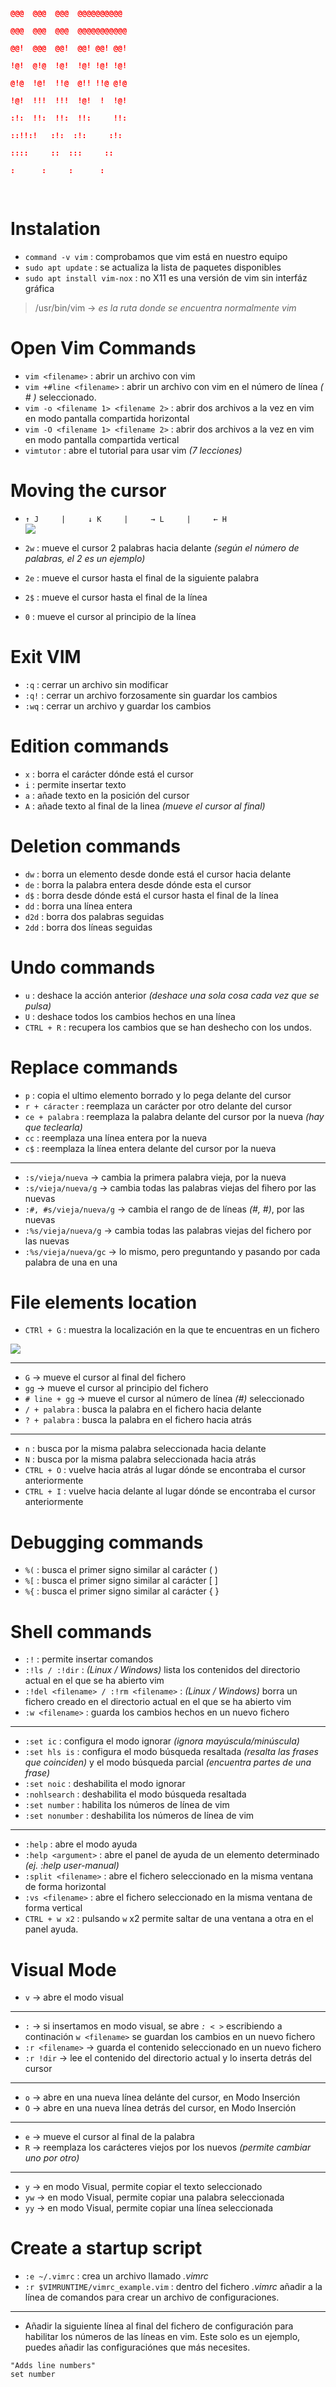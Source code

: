 
<p align="center">
  <pre>
    <code style="color: red; font-weight: bold;">
                                                                        @@@  @@@  @@@  @@@@@@@@@@   
                                                                        @@@  @@@  @@@  @@@@@@@@@@@  
                                                                        @@!  @@@  @@!  @@! @@! @@!  
                                                                        !@!  @!@  !@!  !@! !@! !@!  
                                                                        @!@  !@!  !!@  @!! !!@ @!@  
                                                                        !@!  !!!  !!!  !@!  !  !@!  
                                                                        :!:  !!:  !!:  !!:     !!:  
                                                                         ::!!:!   :!:  :!:     :!:  
                                                                          ::::     ::  :::     ::   
                                                                           :      :     :      :    
    </code>
  </pre>
</p>

# Instalation

- `command -v vim` :  comprobamos que vim está en nuestro equipo
- `sudo apt update` :  se actualiza la lista de paquetes disponibles
- `sudo apt install vim-nox` :  no X11 es una versión de vim sin interfáz gráfica

> /usr/bin/vim -> *es la ruta donde se encuentra normalmente vim*

# Open Vim Commands

- `vim <filename>` : abrir un archivo con vim
- `vim +#line <filename>` : abrir un archivo con vim en el número de línea *( # )* seleccionado.
- `vim -o <filename 1> <filename 2>` : abrir dos archivos a la vez en vim en modo pantalla compartida horizontal
- `vim -O <filename 1> <filename 2>` : abrir dos archivos a la vez en vim en modo pantalla compartida vertical
- `vimtutor` : abre el tutorial para usar vim *(7 lecciones)*

# Moving the cursor
- `↑ J     |     ↓ K     |     → L     |     ← H`
<br><img src="Assets/1.1 Moving the cursor.png">

- `2w` : mueve el cursor 2 palabras hacia delante *(según el número de palabras, el 2 es un ejemplo)*
- `2e` : mueve el cursor hasta el final de la siguiente palabra
- `2$` : mueve el cursor hasta el final de la línea
- `0` : mueve el cursor al principio de la línea

# Exit VIM

- `:q` : cerrar un archivo sin modificar
- `:q!` : cerrar un archivo forzosamente sin guardar los cambios
- `:wq` : cerrar un archivo y guardar los cambios

# Edition commands 

- `x` : borra el carácter dónde está el cursor
- `i` : permite insertar texto
- `a` : añade texto en la posición del cursor
- `A` : añade texto al final de la linea *(mueve el cursor al final)*

# Deletion commands

- `dw` : borra un elemento desde donde está el cursor hacia delante
- `de` : borra la palabra entera desde dónde esta el cursor
- `d$` : borra desde dónde está el cursor hasta el final de la línea 
- `dd` : borra una línea entera
- `d2d` : borra dos palabras seguidas
- `2dd` : borra dos líneas seguidas

# Undo commands

- `u` : deshace la acción anterior *(deshace una sola cosa cada vez que se pulsa)*
- `U` : deshace todos los cambios hechos en una línea
- `CTRL + R` : recupera los cambios que se han deshecho con los undos.

# Replace commands

- `p` : copia el ultimo elemento borrado y lo pega delante del cursor
- `r + cáracter` : reemplaza un carácter por otro delante del cursor
- `ce + palabra` : reemplaza la palabra delante del cursor por la nueva *(hay que teclearla)*
- `cc` : reemplaza una línea entera por la nueva
- `c$` : reemplaza la línea entera delante del cursor por la nueva

<hr>

- `:s/vieja/nueva` -> cambia la primera palabra vieja, por la nueva
- `:s/vieja/nueva/g` -> cambia todas las palabras viejas del fihero por las nuevas
- `:#, #s/vieja/nueva/g` -> cambia el rango de de líneas *(#, #)*, por las nuevas
- `:%s/vieja/nueva/g` -> cambia todas las palabras viejas del fichero por las nuevas
- `:%s/vieja/nueva/gc` -> lo mismo, pero preguntando y pasando por cada palabra de una en una

# File elements location 

- `CTRl + G` : muestra la localización en la que te encuentras en un fichero
<img src="Assets/1.2 CTRL + G Localización.png">

<hr>

- `G` -> mueve el cursor al final del fichero
- `gg` -> mueve el cursor al principio del fichero
- `# line + gg` -> mueve el cursor al número de línea *(#)* seleccionado 
- `/ + palabra` : busca la palabra en el fichero hacia delante
- `? + palabra` : busca la palabra en el fichero hacia atrás

<hr>

- `n` : busca por la misma palabra seleccionada hacia delante
- `N` : busca por la misma palabra seleccionada hacia atrás
- `CTRL + O` : vuelve hacia atrás al lugar dónde se encontraba el cursor anteriormente
- `CTRL + I` : vuelve hacia delante al lugar dónde se encontraba el cursor anteriormente

# Debugging commands

- `%(` : busca el primer signo similar al carácter ( )
- `%[` : busca el primer signo similar al carácter [ ]
- `%{` : busca el primer signo similar al carácter { }

# Shell commands

- `:!` : permite insertar comandos 
- `:!ls / :!dir` : *(Linux / Windows)* lista los contenidos del directorio actual en el que se ha abierto vim
- `:!del <filename> / :!rm <filename>` : *(Linux / Windows)* borra un fichero creado en el directorio actual en el que se ha abierto vim
- `:w <filename>` : guarda los cambios hechos en un nuevo fichero

<hr>

- `:set ic` : configura el modo ignorar *(ignora mayúscula/minúscula)*
- `:set hls is` : configura el modo búsqueda resaltada *(resalta las frases que coinciden)* y el modo búsqueda parcial *(encuentra partes de una frase)*
- `:set noic` : deshabilita el modo ignorar
- `:nohlsearch` : deshabilita el modo búsqueda resaltada
- `:set number` : habilita los números de línea de vim
- `:set nonumber` : deshabilita los números de línea de vim

<hr>

- `:help` : abre el modo ayuda
- `:help <argument>` : abre el panel de ayuda de un elemento determinado *(ej. :help user-manual)*
- `:split <filename>` : abre el fichero seleccionado en la misma ventana de forma horizontal
- `:vs <filename>` : abre el fichero seleccionado en la misma ventana de forma vertical
- `CTRL + w x2` : pulsando `w` x2 permite saltar de una ventana a otra en el panel ayuda.


# Visual Mode

-  `v` -> abre el modo visual

<hr>

- `:` -> si insertamos en modo visual, se abre *`: < >`* escribiendo a continación `w <filename>` se guardan los cambios en un nuevo fichero
- `:r <filename>` -> guarda el contenido seleccionado en un nuevo fichero
- `:r !dir` -> lee el contenido del directorio actual y lo inserta detrás del cursor

<hr>

- `o` -> abre en una nueva línea delánte del cursor, en Modo Inserción 
- `O` -> abre en una nueva línea detrás del cursor, en Modo Inserción

<hr>

- `e` -> mueve el cursor al final de la palabra
- `R` -> reemplaza los carácteres viejos por los nuevos *(permite cambiar uno por otro)*

<hr>

- `y` -> en modo Visual, permite copiar el texto seleccionado
- `yw` -> en modo Visual, permite copiar una palabra seleccionada
- `yy` -> en modo Visual, permite copiar una línea seleccionada

# Create a startup script

- `:e ~/.vimrc` : crea un archivo llamado *.vimrc*
- `:r $VIMRUNTIME/vimrc_example.vim` : dentro del fichero *.vimrc* añadir a la línea de comandos para crear un archivo de configuraciones.

<hr>

- Añadir la siguiente línea al final del fichero de configuración para habilitar los números de las líneas en vim. Este solo es un ejemplo, puedes añadir las configuraciónes que más necesites.

```vim
"Adds line numbers"
set number
```
